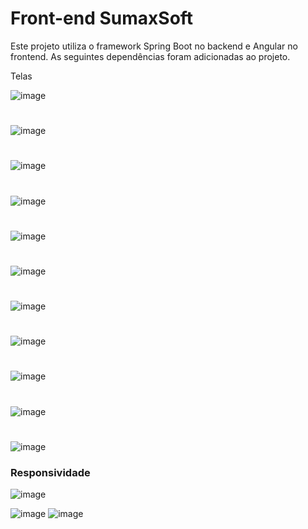 # Front-end SumaxSoft
Este projeto utiliza o framework Spring Boot no backend e Angular no frontend. As seguintes dependências foram adicionadas ao projeto.

Telas

![image](https://user-images.githubusercontent.com/75391803/215097364-7bac9a17-cef3-4b93-b059-63b31d201b7c.png)

#
![image](https://user-images.githubusercontent.com/75391803/215097439-0963af67-378d-42e5-9993-302e28344967.png)
#
![image](https://user-images.githubusercontent.com/75391803/215097861-6e22f59c-6c40-476e-82ae-661a7adda309.png)
#
![image](https://user-images.githubusercontent.com/75391803/215097563-e60ab239-ed22-4f5b-bb5c-27aef3d9314d.png)
#
![image](https://user-images.githubusercontent.com/75391803/215097611-56a0364e-5e3b-4c0c-9d15-baabafc490b4.png)
#
![image](https://user-images.githubusercontent.com/75391803/215097648-2445d13a-2cbd-4100-81eb-e63bd4f76e0c.png)
#
![image](https://user-images.githubusercontent.com/75391803/215097704-37ee1543-67c2-41a4-8ba8-cdca7cf8c21b.png)
#
![image](https://user-images.githubusercontent.com/75391803/215097747-6f2088f9-c9a1-4afe-8aa7-802f15225720.png)
#
![image](https://user-images.githubusercontent.com/75391803/215097775-da5865b4-febf-4b89-b0a7-a6be33618756.png)
#
![image](https://user-images.githubusercontent.com/75391803/215097802-e0c780d3-6f41-4ab8-b084-4d14aea6baa2.png)
#
![image](https://user-images.githubusercontent.com/75391803/215097906-397e9858-087b-40d1-a358-ab2b6e261d01.png)

### Responsividade
![image](https://user-images.githubusercontent.com/75391803/215098037-36bff224-35a6-4d02-8eee-fb652ddb78cb.png)

![image](https://user-images.githubusercontent.com/75391803/215098078-e75d9149-eee3-48e2-a579-01763213ac4c.png)
![image](https://user-images.githubusercontent.com/75391803/215098106-171b51bb-3939-4fc1-ba49-ea71b6f85903.png)



